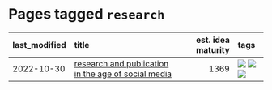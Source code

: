 # Pages tagged `research`

|last_modified|title|est. idea maturity|tags
|:---|:---|---:|:---|
|2022-10-30|[research and publication in the age of social media](../research-and-social.md)|1369|[![](https://img.shields.io/badge/tag-publication-e5c1d4)](../tags/publication.md) [![](https://img.shields.io/badge/tag-research-13fda6)](../tags/research.md) [![](https://img.shields.io/badge/tag-socialmedia-9fef19)](../tags/socialmedia.md)|